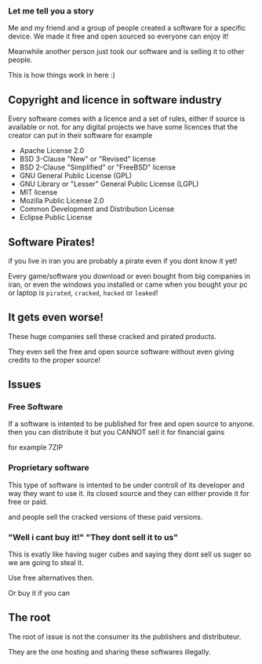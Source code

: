 ### Let me tell you a story

Me and my friend and a group of people created a software for a specific device.
We made it free and open sourced so everyone can enjoy it!

Meanwhile another person just took our software and is selling it to other people.

This is how things work in here :)

## Copyright and licence in software industry

Every software comes with a licence and a set of rules, either if source is available or not.
for any digital projects we have some licences that the creator can put in their software for example

* Apache License 2.0
* BSD 3-Clause "New" or "Revised" license
* BSD 2-Clause "Simplified" or "FreeBSD" license
* GNU General Public License (GPL)
* GNU Library or "Lesser" General Public License (LGPL)
* MIT license
* Mozilla Public License 2.0
* Common Development and Distribution License
* Eclipse Public License

## Software Pirates!

if you live in iran you are probably a pirate even if you dont know it yet!

Every game/software you download or even bought from big companies in iran, or even the windows you installed or came when you bought your pc or laptop is `pirated`, `cracked`, `hacked` or `leaked`!

## It gets even worse!

These huge companies sell these cracked and pirated products.

They even sell the free and open source software without even giving credits to the proper source!

## Issues

### Free Software

If a software is intented to be published for free and open source to anyone. then you can distribute it but you CANNOT sell it for financial gains

for example 7ZIP

### Proprietary software

This type of software is intented to be under controll of its developer and way they want to use it. its closed source and they can either provide it for free or paid.

and people sell the cracked versions of these paid versions.

### "Well i cant buy it!" "They dont sell it to us"

This is exatly like having suger cubes and saying they dont sell us suger so we are going to steal it.

Use free alternatives then.

Or buy it if you can

## The root 

The root of issue is not the consumer its the publishers and distributeur.

They are the one hosting and sharing these softwares illegally.